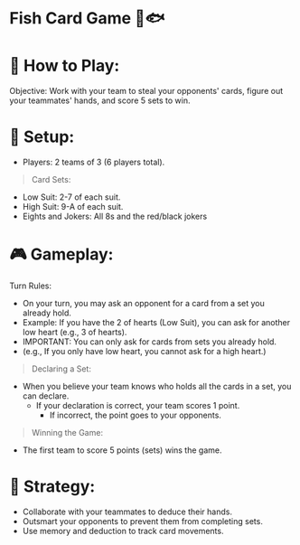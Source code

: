 # Fish Card Game 🎴🐟

# 📖 How to Play:

Objective: Work with your team to steal your opponents' cards, figure out your teammates' hands, and score 5 sets to win.
# 🏁 Setup:
- Players: 2 teams of 3 (6 players total).
> Card Sets:
- Low Suit: 2-7 of each suit.
- High Suit: 9-A of each suit.
- Eights and Jokers: All 8s and the red/black jokers
# 🎮 Gameplay:
Turn Rules:
- On your turn, you may ask an opponent for a card from a set you already hold.
- Example: If you have the 2 of hearts (Low Suit), you can ask for another low heart (e.g., 3 of hearts).
- IMPORTANT: You can only ask for cards from sets you already hold.
- (e.g., If you only have low heart, you cannot ask for a high heart.)
> Declaring a Set:
- When you believe your team knows who holds all the cards in a set, you can declare.
  - If your declaration is correct, your team scores 1 point.
    - If incorrect, the point goes to your opponents.
> Winning the Game:
- The first team to score 5 points (sets) wins the game.
# 🤝 Strategy:
- Collaborate with your teammates to deduce their hands.
- Outsmart your opponents to prevent them from completing sets.
- Use memory and deduction to track card movements.
